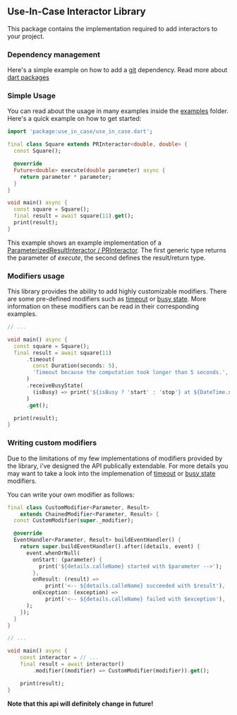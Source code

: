 ## Use-In-Case Interactor Library

This package contains the implementation required to add interactors to your project.

### Dependency management

Here's a simple example on how to add a [git](https://git-scm.com/) dependency.
Read more about [dart packages](https://dart.dev/tools/pub/dependencies)

### Simple Usage

You can read about the usage in many examples inside the [examples](example/) folder. Here's a quick example on how to get started:

```dart
import 'package:use_in_case/use_in_case.dart';

final class Square extends PRInteractor<double, double> {
  const Square();

  @override
  Future<double> execute(double parameter) async {
    return parameter * parameter;
  }
}

void main() async {
  const square = Square();
  final result = await square(11).get();
  print(result);
}
```

This example shows an example implementation of a [ParameterizedResultInteractor / PRInteractor](lib/src/interactor.dart). The first generic type returns the parameter of *execute*, the second defines the result/return type.

### Modifiers usage

This library provides the ability to add highly customizable modifiers. There are some pre-defined modifiers such as [timeout](lib/src/modifiers/timeout_modifier.dart) or [busy state](lib/src/modifiers/busy_state_modifier.dart). More information on these modifiers can be read in their corresponding examples.

```dart
// ...

void main() async {
  const square = Square();
  final result = await square(11)
      .timeout(
        const Duration(seconds: 5),
        'Timeout because the computation took longer than 5 seconds.',
      )
      .receiveBusyState(
        (isBusy) => print('${isBusy ? 'start' : 'stop'} at ${DateTime.now()}'),
      )
      .get();

  print(result);
}
```

### Writing custom modifiers

Due to the limitations of my few implementations of modifiers provided by the library, i've designed the API publically extendable. For more details you may want to take a look into the implemenation of [timeout](lib/src/modifiers/timeout_modifier.dart) or [busy state](lib/src/modifiers/busy_state_modifier.dart) modifiers.

You can write your own modifier as follows:

```dart
final class CustomModifier<Parameter, Result>
    extends ChainedModifier<Parameter, Result> {
  const CustomModifier(super._modifier);

  @override
  EventHandler<Parameter, Result> buildEventHandler() {
    return super.buildEventHandler().after((details, event) {
      event.whenOrNull(
        onStart: (parameter) {
          print('${details.calleName} started with $parameter -->');
        },
        onResult: (result) =>
            print('<-- ${details.calleName} succeeded with $result'),
        onException: (exception) =>
            print('<-- ${details.calleName} failed with $exception'),
      );
    });
  }
}

// ...

void main() async {
    const interactor = // ...
    final result = await interactor()
        .modifier((modifier) => CustomModifier(modifier)).get();

    print(result);
}
```

**Note that this api will definitely change in future!**